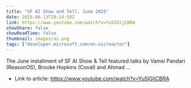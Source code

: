 ```yaml
---
title: "SF AI Show and Tell, June 2025"
date: 2025-06-13T18:14:50Z
link: https://www.youtube.com/watch?v=Yu5IGljCBRA
showShare: false
showReadTime: false
thumbnail: images/ai.png
tags: ["developer.microsoft.com/en-us/reactor"]
---
```

The June installment of SF AI Show & Tell featured talks by Vamsi Pandari (ReasonOS), Brooke Hopkins (Coval) and Ahmad ...

- Link to article: https://www.youtube.com/watch?v=Yu5IGljCBRA